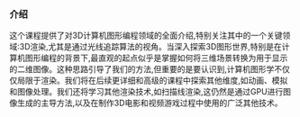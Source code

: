 ### 介绍 <Badge type="info" text="翻译自https://www.scratchapixel.com/" />

这个课程提供了对3D计算机图形编程领域的全面介绍,特别关注其中的一个关键领域:3D渲染,尤其是通过光线追踪算法的视角。当深入探索3D图形世界,特别是在计算机图形编程的背景下,最直观的起点似乎是掌握如何将三维场景转换为用于显示的二维图像。这种思路引导了我们的方法,但重要的是要认识到,计算机图形学不仅仅局限于渲染。我们将在后续更详细和高级的课程中探索其他维度,如动画、模拟和图像处理。我们还将学习其他渲染技术,如扫描线渲染,这仍然是通过GPU进行图像生成的主导方法,以及在制作3D电影和视频游戏过程中使用的广泛其他技术。
